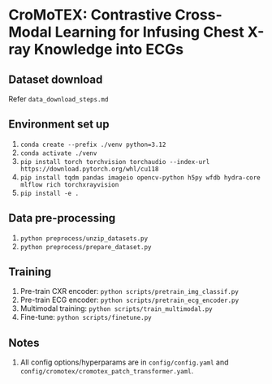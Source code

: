 # CroMoTEX: Contrastive Cross-Modal Learning for Infusing Chest X-ray Knowledge into ECGs


## Dataset download
Refer `data_download_steps.md`

## Environment set up
1. `conda create --prefix ./venv python=3.12`
1. `conda activate ./venv`
1. `pip install torch torchvision torchaudio --index-url https://download.pytorch.org/whl/cu118`
1. `pip install tqdm pandas imageio opencv-python h5py wfdb hydra-core mlflow rich torchxrayvision`
1. `pip install -e .`

## Data pre-processing
1. `python preprocess/unzip_datasets.py`
1. `python preprocess/prepare_dataset.py`

## Training
1. Pre-train CXR encoder: `python scripts/pretrain_img_classif.py`
2. Pre-train ECG encoder: `python scripts/pretrain_ecg_encoder.py`
3. Multimodal training: `python scripts/train_multimodal.py`
4. Fine-tune: `python scripts/finetune.py`

## Notes
1. All config options/hyperparams are in `config/config.yaml` and `config/cromotex/cromotex_patch_transformer.yaml`.
